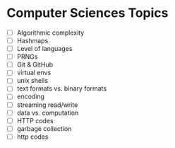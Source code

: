 # Computer Sciences Topics

- [ ] Algorithmic complexity
- [ ] Hashmaps
- [ ] Level of languages
- [ ] PRNGs
- [ ] Git & GitHub
- [ ] virtual envs
- [ ] unix shells
- [ ] text formats vs. binary formats
- [ ] encoding
- [ ] streaming read/write
- [ ] data vs. computation
- [ ] HTTP codes
- [ ] garbage collection
- [ ] http codes
